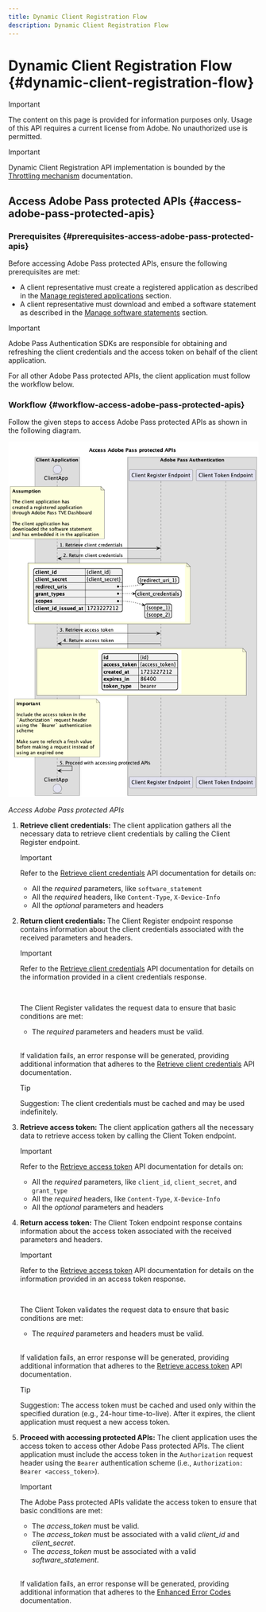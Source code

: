```yaml
---
title: Dynamic Client Registration Flow
description: Dynamic Client Registration Flow
---
```


# Dynamic Client Registration Flow {#dynamic-client-registration-flow}

>[!IMPORTANT]
>
> The content on this page is provided for information purposes only. Usage of this API requires a current license from Adobe. No unauthorized use is permitted.

>[!IMPORTANT]
>
> Dynamic Client Registration API implementation is bounded by the [Throttling mechanism](/help/authentication/throttling-mechanism.md) documentation.

## Access Adobe Pass protected APIs {#access-adobe-pass-protected-apis}

### Prerequisites {#prerequisites-access-adobe-pass-protected-apis}

Before accessing Adobe Pass protected APIs, ensure the following prerequisites are met:

* A client representative must create a registered application as described in the [Manage registered applications](../dynamic-client-registration-overview.md#manage-registered-applications) section.
* A client representative must download and embed a software statement as described in the [Manage software statements](../dynamic-client-registration-overview.md#manage-software-statements) section.

>[!IMPORTANT]
>
> Adobe Pass Authentication SDKs are responsible for obtaining and refreshing the client credentials and the access token on behalf of the client application.
> 
> For all other Adobe Pass protected APIs, the client application must follow the workflow below.

### Workflow {#workflow-access-adobe-pass-protected-apis}

Follow the given steps to access Adobe Pass protected APIs as shown in the following diagram.

![Access Adobe Pass protected APIs](../../assets/dcr-api/dcr-api-access-adobe-pass-protected-apis.png)

*Access Adobe Pass protected APIs*

1. **Retrieve client credentials:** The client application gathers all the necessary data to retrieve client credentials by calling the Client Register endpoint.

   >[!IMPORTANT]
   >
   > Refer to the [Retrieve client credentials](../apis/dynamic-client-registration-apis-retrieve-client-credentials.md#request) API documentation for details on:
   >
   > * All the _required_ parameters, like `software_statement`
   > * All the _required_ headers, like `Content-Type`, `X-Device-Info`
   > * All the _optional_ parameters and headers

1. **Return client credentials:** The Client Register endpoint response contains information about the client credentials associated with the received parameters and headers.

   >[!IMPORTANT]
   >
   > Refer to the [Retrieve client credentials](../apis/dynamic-client-registration-apis-retrieve-client-credentials.md#success) API documentation for details on the information provided in a client credentials response.
   >
   > <br/>
   >
   > The Client Register validates the request data to ensure that basic conditions are met:
   >
   > * The _required_ parameters and headers must be valid.
   >
   > <br/>
   >
   > If validation fails, an error response will be generated, providing additional information that adheres to the [Retrieve client credentials](../apis/dynamic-client-registration-apis-retrieve-client-credentials.md#error) API documentation.

   >[!TIP]
   >
   > Suggestion: The client credentials must be cached and may be used indefinitely.

1. **Retrieve access token:** The client application gathers all the necessary data to retrieve access token by calling the Client Token endpoint.

   >[!IMPORTANT]
   >
   > Refer to the [Retrieve access token](../apis/dynamic-client-registration-apis-retrieve-access-token.md#request) API documentation for details on:
   >
   > * All the _required_ parameters, like `client_id`, `client_secret`, and `grant_type`
   > * All the _required_ headers, like `Content-Type`, `X-Device-Info`
   > * All the _optional_ parameters and headers

1. **Return access token:** The Client Token endpoint response contains information about the access token associated with the received parameters and headers.

   >[!IMPORTANT]
   >
   > Refer to the [Retrieve access token](../apis/dynamic-client-registration-apis-retrieve-access-token.md#success) API documentation for details on the information provided in an access token response.
   >
   > <br/>
   >
   > The Client Token validates the request data to ensure that basic conditions are met:
   >
   > * The _required_ parameters and headers must be valid.
   >
   > <br/>
   >
   > If validation fails, an error response will be generated, providing additional information that adheres to the [Retrieve access token](../apis/dynamic-client-registration-apis-retrieve-access-token.md#error) API documentation.

   >[!TIP]
   >
   > Suggestion: The access token must be cached and used only within the specified duration (e.g., 24-hour time-to-live). After it expires, the client application must request a new access token.

1. **Proceed with accessing protected APIs:** The client application uses the access token to access other Adobe Pass protected APIs. The client application must include the access token in the `Authorization` request header using the `Bearer` authentication scheme (i.e., `Authorization: Bearer <access_token>`).

   >[!IMPORTANT]
   >
   > The Adobe Pass protected APIs validate the access token to ensure that basic conditions are met:
   >
   > * The _access_token_ must be valid.
   > * The _access_token_ must be associated with a valid _client_id_ and _client_secret_.
   > * The _access_token_ must be associated with a valid _software_statement_.
   >
   > <br/>
   >
   > If validation fails, an error response will be generated, providing additional information that adheres to the [Enhanced Error Codes](../../enhanced-error-codes.md) documentation.

